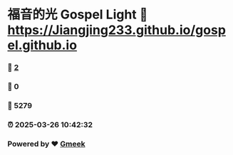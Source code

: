 # 福音的光 Gospel Light :link: https://Jiangjing233.github.io/gospel.github.io 
### :page_facing_up: [2](https://Jiangjing233.github.io/gospel.github.io/tag.html) 
### :speech_balloon: 0 
### :hibiscus: 5279 
### :alarm_clock: 2025-03-26 10:42:32 
### Powered by :heart: [Gmeek](https://github.com/Meekdai/Gmeek)

